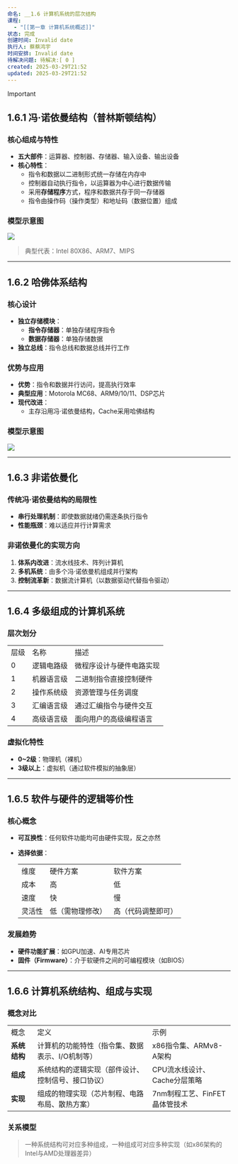 ```yaml
---
命名: __1.6 计算机系统的层次结构
课程:
  - "[[第一章 计算机系统概述]]"
状态: 完成
创建时间: Invalid date
执行人: 蔡蔡鸿宇
时间安排: Invalid date
待解决问题: 待解决:[ 0 ]
created: 2025-03-29T21:52
updated: 2025-03-29T21:52
---
```

> [!important]

## 1.6.1 冯·诺依曼结构（普林斯顿结构）

### 核心组成与特性

- **五大部件**：运算器、控制器、存储器、输入设备、输出设备
- **核心特性**：
    - 指令和数据以二进制形式统一存储在内存中
    - 控制器自动执行指令，以运算器为中心进行数据传输
    - 采用**存储程序**方式，程序和数据共存于同一存储器
    - 指令由操作码（操作类型）和地址码（数据位置）组成

### 模型示意图

[![](https://wy-static.wenxiaobai.com/chat-doc/b1184e894519396a7874124f268479bf-image.png)](https://wy-static.wenxiaobai.com/chat-doc/b1184e894519396a7874124f268479bf-image.png)

> 典型代表：Intel 80X86、ARM7、MIPS

---

## 1.6.2 哈佛体系结构

### 核心设计

- **独立存储模块**：
    - **指令存储器**：单独存储程序指令
    - **数据存储器**：单独存储数据
- **独立总线**：指令总线和数据总线并行工作

### 优势与应用

- **优势**：指令和数据并行访问，提高执行效率
- **典型应用**：Motorola MC68、ARM9/10/11、DSP芯片
- **现代改进**：
    - 主存沿用冯·诺依曼结构，Cache采用哈佛结构

### 模型示意图

[![](https://wy-static.wenxiaobai.com/chat-doc/6b1d4cb03cdac8379445fee238647723-image.png)](https://wy-static.wenxiaobai.com/chat-doc/6b1d4cb03cdac8379445fee238647723-image.png)

---

## 1.6.3 非诺依曼化

### 传统冯·诺依曼结构的局限性

- **串行处理机制**：即使数据就绪仍需逐条执行指令
- **性能瓶颈**：难以适应并行计算需求

### 非诺依曼化的实现方向

1. **体系内改进**：流水线技术、阵列计算机
2. **多机系统**：由多个冯·诺依曼机组成并行架构
3. **控制流革新**：数据流计算机（以数据驱动代替指令驱动）

---

## 1.6.4 多级组成的计算机系统

### 层次划分

|   |   |   |
|---|---|---|
|层级|名称|描述|
|0|逻辑电路级|微程序设计与硬件电路实现|
|1|机器语言级|二进制指令直接控制硬件|
|2|操作系统级|资源管理与任务调度|
|3|汇编语言级|通过汇编指令与硬件交互|
|4|高级语言级|面向用户的高级编程语言|

### 虚拟化特性

- **0~2级**：物理机（裸机）
- **3级以上**：虚拟机（通过软件模拟的抽象层）

---

## 1.6.5 软件与硬件的逻辑等价性

### 核心概念

- **可互换性**：任何软件功能均可由硬件实现，反之亦然
- **选择依据**：
    
    |   |   |   |
    |---|---|---|
    |维度|硬件方案|软件方案|
    |成本|高|低|
    |速度|快|慢|
    |灵活性|低（需物理修改）|高（代码调整即可）|
    

### 发展趋势

- **硬件功能扩展**：如GPU加速、AI专用芯片
- **固件（Firmware）**：介于软硬件之间的可编程模块（如BIOS）

---

## 1.6.6 计算机系统结构、组成与实现

### 概念对比

|   |   |   |
|---|---|---|
|概念|定义|示例|
|**系统结构**|计算机的功能特性（指令集、数据表示、I/O机制等）|x86指令集、ARMv8-A架构|
|**组成**|系统结构的逻辑实现（部件设计、控制信号、接口协议）|CPU流水线设计、Cache分层策略|
|**实现**|组成的物理实现（芯片制程、电路布局、散热方案）|7nm制程工艺、FinFET晶体管技术|

### 关系模型

> 一种系统结构可对应多种组成，一种组成可对应多种实现（如x86架构的Intel与AMD处理器差异）